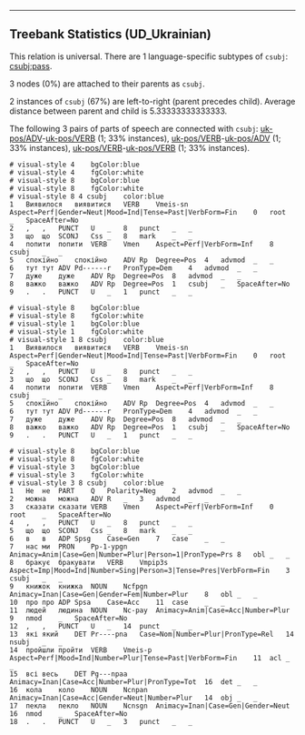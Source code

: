 

--------------------------------------------------------------------------------

## Treebank Statistics (UD_Ukrainian)

This relation is universal.
There are 1 language-specific subtypes of `csubj`: [csubj:pass]().

3 nodes (0%) are attached to their parents as `csubj`.

2 instances of `csubj` (67%) are left-to-right (parent precedes child).
Average distance between parent and child is 5.33333333333333.

The following 3 pairs of parts of speech are connected with `csubj`: [uk-pos/ADV]()-[uk-pos/VERB]() (1; 33% instances), [uk-pos/VERB]()-[uk-pos/ADV]() (1; 33% instances), [uk-pos/VERB]()-[uk-pos/VERB]() (1; 33% instances).


~~~ conllu
# visual-style 4	bgColor:blue
# visual-style 4	fgColor:white
# visual-style 8	bgColor:blue
# visual-style 8	fgColor:white
# visual-style 8 4 csubj	color:blue
1	Виявилося	виявитися	VERB	Vmeis-sn	Aspect=Perf|Gender=Neut|Mood=Ind|Tense=Past|VerbForm=Fin	0	root	_	SpaceAfter=No
2	,	,	PUNCT	U	_	8	punct	_	_
3	що	що	SCONJ	Css	_	8	mark	_	_
4	попити	попити	VERB	Vmen	Aspect=Perf|VerbForm=Inf	8	csubj	_	_
5	спокійно	спокійно	ADV	Rp	Degree=Pos	4	advmod	_	_
6	тут	тут	ADV	Pd------r	PronType=Dem	4	advmod	_	_
7	дуже	дуже	ADV	Rp	Degree=Pos	8	advmod	_	_
8	важко	важко	ADV	Rp	Degree=Pos	1	csubj	_	SpaceAfter=No
9	.	.	PUNCT	U	_	1	punct	_	_

~~~


~~~ conllu
# visual-style 8	bgColor:blue
# visual-style 8	fgColor:white
# visual-style 1	bgColor:blue
# visual-style 1	fgColor:white
# visual-style 1 8 csubj	color:blue
1	Виявилося	виявитися	VERB	Vmeis-sn	Aspect=Perf|Gender=Neut|Mood=Ind|Tense=Past|VerbForm=Fin	0	root	_	SpaceAfter=No
2	,	,	PUNCT	U	_	8	punct	_	_
3	що	що	SCONJ	Css	_	8	mark	_	_
4	попити	попити	VERB	Vmen	Aspect=Perf|VerbForm=Inf	8	csubj	_	_
5	спокійно	спокійно	ADV	Rp	Degree=Pos	4	advmod	_	_
6	тут	тут	ADV	Pd------r	PronType=Dem	4	advmod	_	_
7	дуже	дуже	ADV	Rp	Degree=Pos	8	advmod	_	_
8	важко	важко	ADV	Rp	Degree=Pos	1	csubj	_	SpaceAfter=No
9	.	.	PUNCT	U	_	1	punct	_	_

~~~


~~~ conllu
# visual-style 8	bgColor:blue
# visual-style 8	fgColor:white
# visual-style 3	bgColor:blue
# visual-style 3	fgColor:white
# visual-style 3 8 csubj	color:blue
1	Не	не	PART	Q	Polarity=Neg	2	advmod	_	_
2	можна	можна	ADV	R	_	3	advmod	_	_
3	сказати	сказати	VERB	Vmen	Aspect=Perf|VerbForm=Inf	0	root	_	SpaceAfter=No
4	,	,	PUNCT	U	_	8	punct	_	_
5	що	що	SCONJ	Css	_	8	mark	_	_
6	в	в	ADP	Spsg	Case=Gen	7	case	_	_
7	нас	ми	PRON	Pp-1-ypgn	Animacy=Anim|Case=Gen|Number=Plur|Person=1|PronType=Prs	8	obl	_	_
8	бракує	бракувати	VERB	Vmpip3s	Aspect=Imp|Mood=Ind|Number=Sing|Person=3|Tense=Pres|VerbForm=Fin	3	csubj	_	_
9	книжок	книжка	NOUN	Ncfpgn	Animacy=Inan|Case=Gen|Gender=Fem|Number=Plur	8	obl	_	_
10	про	про	ADP	Spsa	Case=Acc	11	case	_	_
11	людей	людина	NOUN	Nc-pay	Animacy=Anim|Case=Acc|Number=Plur	9	nmod	_	SpaceAfter=No
12	,	,	PUNCT	U	_	14	punct	_	_
13	які	який	DET	Pr----pna	Case=Nom|Number=Plur|PronType=Rel	14	nsubj	_	_
14	пройшли	пройти	VERB	Vmeis-p	Aspect=Perf|Mood=Ind|Number=Plur|Tense=Past|VerbForm=Fin	11	acl	_	_
15	всі	весь	DET	Pg---npaa	Animacy=Inan|Case=Acc|Number=Plur|PronType=Tot	16	det	_	_
16	кола	коло	NOUN	Ncnpan	Animacy=Inan|Case=Acc|Gender=Neut|Number=Plur	14	obj	_	_
17	пекла	пекло	NOUN	Ncnsgn	Animacy=Inan|Case=Gen|Gender=Neut	16	nmod	_	SpaceAfter=No
18	.	.	PUNCT	U	_	3	punct	_	_

~~~


